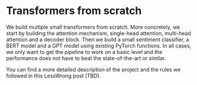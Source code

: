 # Transformers from scratch

We build multiple small transformers from scratch. 
More concretely, we start by building the attention mechanism, single-head attention, multi-head attention and a decoder block.
Then we build a small sentiment classifier, a BERT model and a GPT model using existing PyTorch functions.
In all cases, we only want to get the pipeline to work on a basic level and the performance does not have to beat the state-of-the-art or similar. 

You can find a more detailed description of the project and the rules we followed in this LessWrong post (TBD). 
